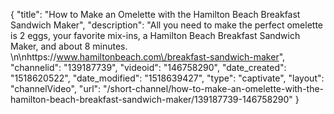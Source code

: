 {
    "title": "How to Make an Omelette with the Hamilton Beach Breakfast Sandwich Maker",
    "description": "All you need to make the perfect omelette is 2 eggs, your favorite mix-ins, a Hamilton Beach Breakfast Sandwich Maker, and about 8 minutes. \n\nhttps:\/\/www.hamiltonbeach.com\/breakfast-sandwich-maker",
    "channelid": "139187739",
    "videoid": "146758290",
    "date_created": "1518620522",
    "date_modified": "1518639427",
    "type": "captivate",
    "layout": "channelVideo",
    "url": "\/short-channel\/how-to-make-an-omelette-with-the-hamilton-beach-breakfast-sandwich-maker\/139187739-146758290"
}